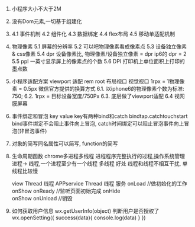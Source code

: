 1. 小程序大小不大于2M
2. 没有Dom元素,一切基于组建化
4.  4.1 事件机制
    4.2 组件化
    4.3 数据绑定
    4.4 flex布局
    4.5 移动单适配机制
5. 物理像素
    5.1 屏幕的分辨率
    5.2 可以吧物理像素看成像素点
    5.3 设备独立像素 & css像素
    5.4 dpr 设备像素比, 物理像素/设备独立像素 = dpr ip6的 dpr = 2
    5.5 ppI 一英寸显示屏上的像素点的个数
    5.6 DPI 打印机上单位面积上打印的墨点数
6. 小程序适配方案
    viewport 适配 
    rem root 布局视口 视觉视口
    1rpx = 1物理像素 = 0.5px
    微信官方提供的换算方式
    6.1. 以iphone6的物理像素个数为标准: 750;
    6.2. 1rpx = 目标设备宽度/750Px
    6.3. 底层做了viewport适配
    6.4 视网膜屏幕
7. 事件绑定和冒泡
    key value
    key有两种bind和catch bindtap.catchtouchstart
    bind事件绑定不会阻止事件向上冒泡, catch时间绑定可以阻止冒泡事件向上冒泡(非冒泡事件)
8. 对象的简写同名属性可以简写, function的简写
9. 生命周期函数
    chrome多进程多线程 进程程序完整执行的过程,操作系统管理 进程-> 线程,一个进程至少有一个线程
    多线程 好处 线程和线程不相互干扰, 单线程比较慢

    view Thread 线程        APPservice Thread 线程 服务
                    onLoad  //做初始化的工作
                    onShow
                    onReady  //监听页面初始完成
                    onHide    
                    onShow
                    onUnload  //销毁
10. 如何获取用户信息
    wx.getUserInfo(object)
    判断用户是否授权了
    wx.openSetting({
        success(data){
            console.log(data)
        }
    })